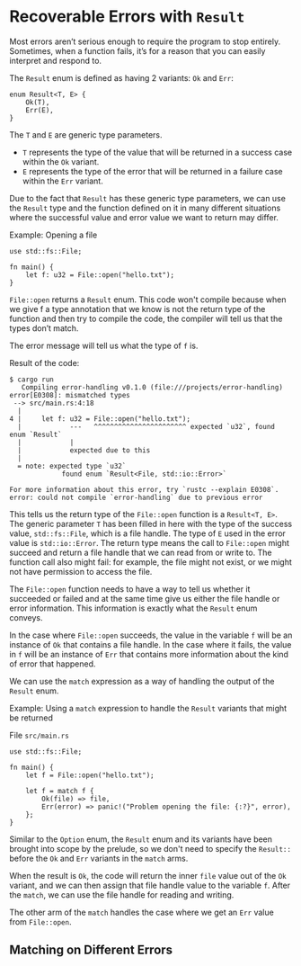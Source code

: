 # Recoverable Errors with `Result` 

Most errors aren’t serious enough to require the program to stop entirely. Sometimes, when a function fails, it’s for a reason that you can easily interpret and respond to. 

The `Result` enum is defined as having 2 variants: `Ok` and `Err`: 

```
enum Result<T, E> {
    Ok(T),
    Err(E),
}
```

The `T` and `E` are generic type parameters. 

- `T` represents the type of the value that will be returned in a success case within the `Ok` variant. 
- `E` represents the type of the error that will be returned in a failure case within the `Err` variant. 

Due to the fact that `Result` has these generic type parameters, we can use the `Result` type and the function defined on it in many different situations where the successful value and error value we want to return may differ.

Example: Opening a file 

```
use std::fs::File;

fn main() {
    let f: u32 = File::open("hello.txt");
}
```

`File::open` returns a `Result` enum. 
This code won't compile because when we give f a type annotation that we know is not the return type of the function and then try to compile the code, the compiler will tell us that the types don’t match.

The error message will tell us what the type of `f` is. 

Result of the code: 

```
$ cargo run
   Compiling error-handling v0.1.0 (file:///projects/error-handling)
error[E0308]: mismatched types
 --> src/main.rs:4:18
  |
4 |     let f: u32 = File::open("hello.txt");
  |            ---   ^^^^^^^^^^^^^^^^^^^^^^^ expected `u32`, found enum `Result`
  |            |
  |            expected due to this
  |
  = note: expected type `u32`
             found enum `Result<File, std::io::Error>`

For more information about this error, try `rustc --explain E0308`.
error: could not compile `error-handling` due to previous error
```

This tells us the return type of the `File::open` function is a `Result<T, E>`. The generic parameter `T` has been filled in here with the type of the success value, `std::fs::File`, which is a file handle. The type of `E` used in the error value is `std::io::Error`.
The return type means the call to `File::open` might succeed and return a file handle that we can read from or write to. 
The function call also might fail: for example, the file might not exist, or we might not have permission to access the file.

The `File::open` function needs to have a way to tell us whether it succeeded or failed and at the same time give us either the file handle or error information. 
This information is exactly what the `Result` enum conveys.

In the case where `File::open` succeeds, the value in the variable `f` will be an instance of `Ok` that contains a file handle. 
In the case where it fails, the value in `f` will be an instance of `Err` that contains more information about the kind of error that happened.

We can use the `match` expression as a way of handling the output of the `Result` enum. 

Example: Using a `match` expression to handle the `Result` variants that might be returned

File `src/main.rs`

```
use std::fs::File;

fn main() {
    let f = File::open("hello.txt");

    let f = match f {
        Ok(file) => file,
        Err(error) => panic!("Problem opening the file: {:?}", error),
    };
}
```

Similar to the `Option` enum, the `Result` enum and its variants have been brought into scope by the prelude, so we don't need to specify the `Result::` before the `Ok` and `Err` variants in the `match` arms. 

When the result is `Ok`, the code will return the inner `file` value out of the `Ok` variant, and we can then assign that file handle value to the variable `f`. After the `match`, we can use the file handle for reading and writing. 

The other arm of the `match` handles the case where we get an `Err` value from `File::open`. 

## Matching on Different Errors

